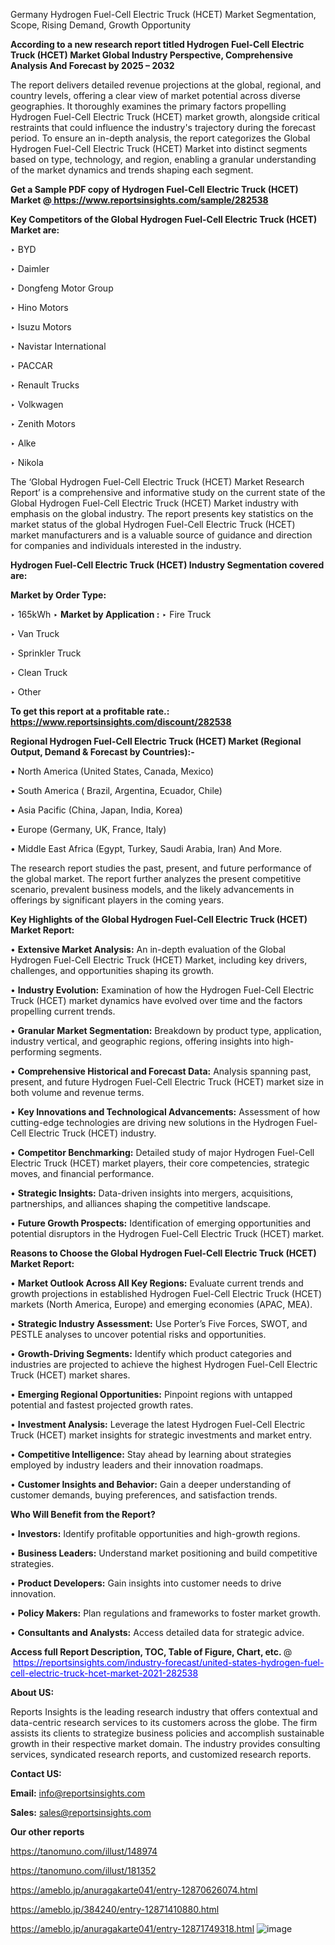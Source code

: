  Germany Hydrogen Fuel-Cell Electric Truck (HCET) Market Segmentation, Scope, Rising Demand, Growth Opportunity 

<strong>According to a new research report titled Hydrogen Fuel-Cell Electric Truck (HCET) Market Global Industry Perspective, Comprehensive Analysis And Forecast by 2025 – 2032</strong>

The report delivers detailed revenue projections at the global, regional, and country levels, offering a clear view of market potential across diverse geographies. It thoroughly examines the primary factors propelling Hydrogen Fuel-Cell Electric Truck (HCET) market growth, alongside critical restraints that could influence the industry's trajectory during the forecast period. To ensure an in-depth analysis, the report categorizes the Global Hydrogen Fuel-Cell Electric Truck (HCET) Market into distinct segments based on type, technology, and region, enabling a granular understanding of the market dynamics and trends shaping each segment.

<strong>Get a Sample PDF copy of Hydrogen Fuel-Cell Electric Truck (HCET) Market </strong><strong>@<a href=https://www.reportsinsights.com/sample/282538 style=color:#0000ff;> https://www.reportsinsights.com/sample/282538</a></strong></font>

<strong>Key Competitors of the Global Hydrogen Fuel-Cell Electric Truck (HCET) Market are:</strong>

‣ BYD

‣ Daimler

‣ Dongfeng Motor Group

‣ Hino Motors

‣ Isuzu Motors

‣ Navistar International

‣ PACCAR

‣ Renault Trucks

‣ Volkwagen

‣ Zenith Motors

‣ Alke

‣ Nikola

The ‘Global Hydrogen Fuel-Cell Electric Truck (HCET) Market Research Report’ is a comprehensive and informative study on the current state of the Global Hydrogen Fuel-Cell Electric Truck (HCET) Market industry with emphasis on the global industry. The report presents key statistics on the market status of the global Hydrogen Fuel-Cell Electric Truck (HCET) market manufacturers and is a valuable source of guidance and direction for companies and individuals interested in the industry.

<strong>Hydrogen Fuel-Cell Electric Truck (HCET) Industry Segmentation covered are:</strong>

<strong>Market by Order Type: </strong>

‣ 165kWh
‣ 
<strong>Market by Application :</strong>
‣ Fire Truck

‣ Van Truck

‣ Sprinkler Truck

‣ Clean Truck

‣ Other

<strong>To get this report at a profitable rate.: <a href=https://www.reportsinsights.com/discount/282538 style=color:#0000ff;>https://www.reportsinsights.com/discount/282538</a></strong></font>

<strong>Regional Hydrogen Fuel-Cell Electric Truck (HCET) Market (Regional Output, Demand &amp; Forecast by Countries):-</strong>

• North America (United States, Canada, Mexico)

• South America ( Brazil, Argentina, Ecuador, Chile)

• Asia Pacific (China, Japan, India, Korea)

• Europe (Germany, UK, France, Italy)

• Middle East Africa (Egypt, Turkey, Saudi Arabia, Iran) And More.

The research report studies the past, present, and future performance of the global market. The report further analyzes the present competitive scenario, prevalent business models, and the likely advancements in offerings by significant players in the coming years.

<strong>Key Highlights of the Global Hydrogen Fuel-Cell Electric Truck (HCET) Market Report:</strong>

• <strong>Extensive Market Analysis:</strong> An in-depth evaluation of the Global Hydrogen Fuel-Cell Electric Truck (HCET) Market, including key drivers, challenges, and opportunities shaping its growth.

• <strong>Industry Evolution:</strong> Examination of how the Hydrogen Fuel-Cell Electric Truck (HCET) market dynamics have evolved over time and the factors propelling current trends.

• <strong>Granular Market Segmentation:</strong> Breakdown by product type, application, industry vertical, and geographic regions, offering insights into high-performing segments.

• <strong>Comprehensive Historical and Forecast Data:</strong> Analysis spanning past, present, and future Hydrogen Fuel-Cell Electric Truck (HCET) market size in both volume and revenue terms.

• <strong>Key Innovations and Technological Advancements:</strong> Assessment of how cutting-edge technologies are driving new solutions in the Hydrogen Fuel-Cell Electric Truck (HCET) industry.

• <strong>Competitor Benchmarking:</strong> Detailed study of major Hydrogen Fuel-Cell Electric Truck (HCET) market players, their core competencies, strategic moves, and financial performance.

• <strong>Strategic Insights:</strong> Data-driven insights into mergers, acquisitions, partnerships, and alliances shaping the competitive landscape.

• <strong>Future Growth Prospects:</strong> Identification of emerging opportunities and potential disruptors in the Hydrogen Fuel-Cell Electric Truck (HCET) market.

<strong>Reasons to Choose the Global Hydrogen Fuel-Cell Electric Truck (HCET) Market Report:</strong>

• <strong>Market Outlook Across All Key Regions:</strong> Evaluate current trends and growth projections in established Hydrogen Fuel-Cell Electric Truck (HCET) markets (North America, Europe) and emerging economies (APAC, MEA).

• <strong>Strategic Industry Assessment:</strong> Use Porter’s Five Forces, SWOT, and PESTLE analyses to uncover potential risks and opportunities.

• <strong>Growth-Driving Segments:</strong> Identify which product categories and industries are projected to achieve the highest Hydrogen Fuel-Cell Electric Truck (HCET) market shares.

• <strong>Emerging Regional Opportunities:</strong> Pinpoint regions with untapped potential and fastest projected growth rates.

• <strong>Investment Analysis:</strong> Leverage the latest Hydrogen Fuel-Cell Electric Truck (HCET) market insights for strategic investments and market entry.

• <strong>Competitive Intelligence:</strong> Stay ahead by learning about strategies employed by industry leaders and their innovation roadmaps.

• <strong>Customer Insights and Behavior:</strong> Gain a deeper understanding of customer demands, buying preferences, and satisfaction trends.

<strong>Who Will Benefit from the Report?</strong>

• <strong>Investors:</strong> Identify profitable opportunities and high-growth regions.

• <strong>Business Leaders:</strong> Understand market positioning and build competitive strategies.

• <strong>Product Developers:</strong> Gain insights into customer needs to drive innovation.

• <strong>Policy Makers:</strong> Plan regulations and frameworks to foster market growth.

• <strong>Consultants and Analysts:</strong> Access detailed data for strategic advice.
</ul>
<strong>Access full Report Description, TOC, Table of Figure, Chart, etc. </strong>@  <a href=https://reportsinsights.com/industry-forecast/united-states-hydrogen-fuel-cell-electric-truck-hcet-market-2021-282538 style=color:#0000ff;>https://reportsinsights.com/industry-forecast/united-states-hydrogen-fuel-cell-electric-truck-hcet-market-2021-282538</a></font>

<strong><strong>About US</strong>:</strong>

Reports Insights is the leading research industry that offers contextual and data-centric research services to its customers across the globe. The firm assists its clients to strategize business policies and accomplish sustainable growth in their respective market domain. The industry provides consulting services, syndicated research reports, and customized research reports.

<strong>Contact US:</strong>

<p class=""""><b>Email:</b> <a href=mailto:info@reportsinsights.com>info@reportsinsights.com</a></p>
<p class=""""><b>Sales:</b> <a href=mailto:sales@reportsinsights.com>sales@reportsinsights.com</a></p>

<strong>Our other reports</strong>

<a href=https://tanomuno.com/illust/148974>https://tanomuno.com/illust/148974</a>

<a href=https://tanomuno.com/illust/181352>https://tanomuno.com/illust/181352</a>

<a href=https://ameblo.jp/anuragakarte041/entry-12870626074.html>https://ameblo.jp/anuragakarte041/entry-12870626074.html</a>

<a href=https://ameblo.jp/384240/entry-12871410880.html>https://ameblo.jp/384240/entry-12871410880.html</a>

<a href=https://ameblo.jp/anuragakarte041/entry-12871749318.html>https://ameblo.jp/anuragakarte041/entry-12871749318.html</a>
![image](https://github.com/user-attachments/assets/2e1a8d86-54e5-436f-a241-7e6872db9c32)
